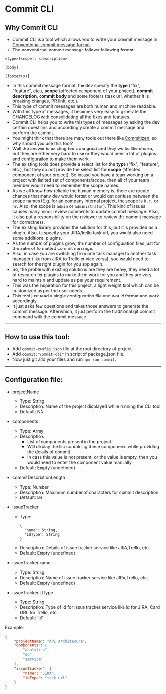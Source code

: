 # Commit CLI

## Why Commit CLI

- Commit CLI is a tool which allows you to write your commit message in [Conventional commit message format](https://www.conventionalcommits.org/en/v1.0.0/).
- The conventional commit message follows following format:
```
<type>[scope]: <description>

[body]

[footer(s)]
```
- In this commit message format, the dev specify the **type** ("fix", "feature", etc.), **scope** (affected component of your project), **commit description**, **commit body** and some footers (task url, whether it is breaking changes, PR link, etc.).
- This type of commit messages are both human and machine readable.
- With this type of messages, it becomes very easy to generate the CHANGELOG with consolidating all the fixes and features.
- Commit CLI helps you to write this types of messages by asking the dev certain questions and accordingly create a commit message and perform the commit.
- You might think that there are many tools out there like [Commitizen](https://commitizen-tools.github.io/commitizen/), so why should you use this tool?
- Well the answer is existing tools are great and they works like charm, but they are either very hard to use or they would need a lot of plugins and configuration to make them work.
- The existing tools does provide a select list for the **type** ("fix", "feature", etc.), but they do not provide the select list for **scope** (affected component of your project). So incase you have a team working on a project with limited set of components/scope, then all of your team member would need to remember the scope names.
- As we all know how reliable the human memory is, there are greate chances that many dev would forget or would get confuse between the scope names (E.g. for an company internal project, the scope is `h.r.` or `hr`. Also, the scope is `admin` or `administrator`). This kind of issues causes many minor review comments to update commit message. Also, it also put a responsibility on the reviewer to review the commit message for correctness.
- The existing library provides the solution for this, but it is provided as a plugin. Also, to specify your JIRA/trello task url, you would also need some additional plugins.
- As the number of plugins grow, the number of configuration files just for the sake of formatted commit message.
- Also, in case you are switching from one task manager to another task manager (like from JIRA to Trello or vice versa), you would need to search for the right plugin for you app again.
- So, the proble with existing solutions are they are heavy, they need a lot of research for plugins to make them work for you and they are very hard to maintain and update as per your requirement.
- This was the inspiration for this project, a light weight tool which can be customized as per the user needs.
- This tool just read a single configuration file and would format and work accordingly.
- It just asks few questions and takes those answers to generate the commit message. Afterwhich, it just perform the traditional git commit command with the commit message.

----

## How to use this tool:

- Add `commit-config.json` file at the root directory of project.
- Add `commit:"commit-cli"` in script of package.json file.
- Now just git add your files and run `npm run commit`.

----

## Configuration file:

- projectName

  - Type: String
  - Description: Name of the project displayed while running the CLI tool
  - Default: NA

- components

  - Type: Array<String>
  - Description:
    - List of components present in the project.
    - Will display the list containing these components while providing the details of commit.
    - In case this value is not present, or the value is empty, then you would need to enter the component value manually.
  - Default: Empty (undefined)

- commitDescriptionLength

  - Type: Number
  - Description: Maximum number of characters for commit description
  - Default: 84

- issueTracker

  - Type:
    ```metadata json
    {
      "name": String,
      "idType": String
    }
    ```
  - Description: Details of issue tracker service like JIRA,Trello, etc.
  - Default: Empty (undefined)

- issueTracker.name

  - Type: String
  - Description: Name of issue tracker service like JIRA,Trello, etc.
  - Default: Empty (undefined)

- issueTracker.idType
  - Type: String
  - Description: Type of id for issue tracker service like Id for JIRA, Card URL for Trello, etc.
  - Default: 'id'


Example:
```json
{
    "projectName": "API Architecure",
    "components": [
    	"analytics",
    	"db",
    	"service"
    ],
    "issueTracker": {
        "name": "JIRA",
        "idType": "task url"
    }
}

```
